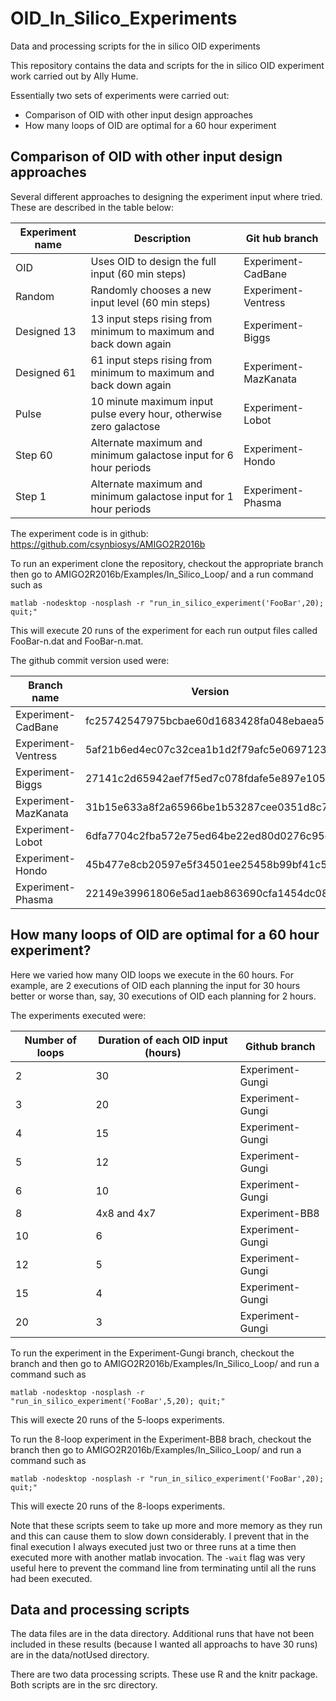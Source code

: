 # OID_In_Silico_Experiments
Data and processing scripts for the in silico OID experiments

This repository contains the data and scripts for the in silico OID experiment work carried out by Ally Hume.

Essentially two sets of experiments were carried out:
* Comparison of OID with other input design approaches
* How many loops of OID are optimal for a 60 hour experiment

## Comparison of OID with other input design approaches

Several different approaches to designing the experiment input where tried.  These are described in the table below:

| Experiment name | Description | Git hub branch |
|-----------------|-------------|-----------------|
| OID         | Uses OID to design the full input (60 min steps)    | Experiment-CadBane |
| Random      | Randomly chooses a new input level (60 min steps) | Experiment-Ventress |
| Designed 13 | 13 input steps rising from minimum to maximum and back down again | Experiment-Biggs |
| Designed 61 | 61 input steps rising from minimum to maximum and back down again | Experiment-MazKanata |
| Pulse       | 10 minute maximum input pulse every hour, otherwise zero galactose | Experiment-Lobot |
| Step 60     | Alternate maximum and minimum galactose input for 6 hour periods | Experiment-Hondo |
| Step 1      | Alternate maximum and minimum galactose input for 1 hour periods | Experiment-Phasma |

The experiment code is in github: https://github.com/csynbiosys/AMIGO2R2016b

To run an experiment clone the repository, checkout the appropriate branch then go to AMIGO2R2016b/Examples/In_Silico_Loop/ and 
a run command such as
```
matlab -nodesktop -nosplash -r "run_in_silico_experiment('FooBar',20); quit;"
```
This will execute 20 runs of the experiment for each run output files called FooBar-n.dat and FooBar-n.mat. 

The github commit version used were:

| Branch name |  Version|
|-------------|---------|
| Experiment-CadBane   |  fc25742547975bcbae60d1683428fa048ebaea5  |
| Experiment-Ventress  |  5af21b6ed4ec07c32cea1b1d2f79afc5e0697123 |
| Experiment-Biggs     | 27141c2d65942aef7f5ed7c078fdafe5e897e105  |
| Experiment-MazKanata |  31b15e633a8f2a65966be1b53287cee0351d8c70 |
| Experiment-Lobot     | 6dfa7704c2fba572e75ed64be22ed80d0276c95d  |
| Experiment-Hondo     |  45b477e8cb20597e5f34501ee25458b99bf41c58 |
| Experiment-Phasma    |  22149e39961806e5ad1aeb863690cfa1454dc08e |


## How many loops of OID are optimal for a 60 hour experiment?

Here we varied how many OID loops we execute in the 60 hours. For example, are 2 executions of OID each planning the input for 30 hours better or worse than, say, 30 executions of OID each planning for 2 hours.

The experiments executed were:

| Number of loops |  Duration of each OID input (hours) | Github branch |
|-----------------|-----------------------------|---------------|
| 2 | 30 | Experiment-Gungi |
| 3 | 20 | Experiment-Gungi |
| 4 | 15 | Experiment-Gungi |
| 5 | 12 | Experiment-Gungi |
| 6 | 10 | Experiment-Gungi |
| 8 | 4x8 and 4x7 | Experiment-BB8 |
| 10 | 6 | Experiment-Gungi |
| 12 | 5 | Experiment-Gungi |
| 15 | 4 | Experiment-Gungi |
| 20 | 3 | Experiment-Gungi |

To run the experiment in the Experiment-Gungi branch, checkout the branch and then go to AMIGO2R2016b/Examples/In_Silico_Loop/ and run a command such as
```
matlab -nodesktop -nosplash -r "run_in_silico_experiment('FooBar',5,20); quit;"
```
This will execte 20 runs of the 5-loops experiments.

To run the 8-loop experiment in the Experiment-BB8 brach, checkout the branch then go to AMIGO2R2016b/Examples/In_Silico_Loop/ and run a command such as
```
matlab -nodesktop -nosplash -r "run_in_silico_experiment('FooBar',20); quit;"
```
This will execte 20 runs of the 8-loops experiments.

Note that these scripts seem to take up more and more memory as they run and this can cause them to slow down considerably. I prevent that in the final execution I always executed just two or three runs at a time then executed more with another matlab invocation. The `-wait` flag was very useful here to prevent the command line from terminating until all the runs had been executed.

## Data and processing scripts

The data files are in the data directory. Additional runs that have not been included in these results (because I wanted
all approachs to have 30 runs) are in the data/notUsed directory.

There are two data processing scripts.  These use R and the knitr package. Both scripts are in the src directory.


